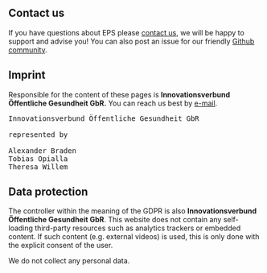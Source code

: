 ## Contact us

If you have questions about EPS please [contact us](mailto:iris@inoeg.de), we will be happy to support and advise you! You can also post an issue for our friendly [Github community](https://github.com/iris-gateway/eps).

## Imprint

Responsible for the content of these pages is <strong>Innovationsverbund Öffentliche Gesundheit GbR.</strong> You can reach us best by [e-mail](mailto:iris@inoeg.de).

<pre>
Innovationsverbund Öffentliche Gesundheit GbR

represented by

Alexander Braden
Tobias Opialla
Theresa Willem
</pre>

## Data protection

The controller within the meaning of the GDPR is also <strong>Innovationsverbund Öffentliche Gesundheit GbR</strong>. This website does not contain any self-loading third-party resources such as analytics trackers or embedded content. If such content (e.g. external videos) is used, this is only done with the explicit consent of the user.

We do not collect any personal data.

